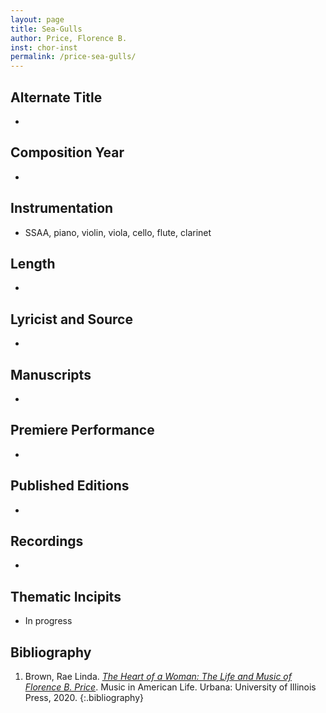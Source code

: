 ```yaml
---
layout: page
title: Sea-Gulls
author: Price, Florence B.
inst: chor-inst
permalink: /price-sea-gulls/
---
```


## Alternate Title
- 

## Composition Year
- 

## Instrumentation
- SSAA, piano, violin, viola, cello, flute, clarinet

## Length
- 

## Lyricist and Source
- 

## Manuscripts
- 

## Premiere Performance
- 

## Published Editions
- 

## Recordings
- 

## Thematic Incipits
- In progress

## Bibliography
1. Brown, Rae Linda. <a href="https://www.worldcat.org/title/1122800180" target="_blank">*The Heart of a Woman: The Life and Music of Florence B. Price*</a>. Music in American Life. Urbana: University of Illinois Press, 2020.
{:.bibliography}
